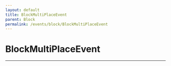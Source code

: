 ```yaml
---
layout: default
title: BlockMultiPlaceEvent
parent: Block
permalink: /events/block/BlockMultiPlaceEvent
---
```


# BlockMultiPlaceEvent

---
